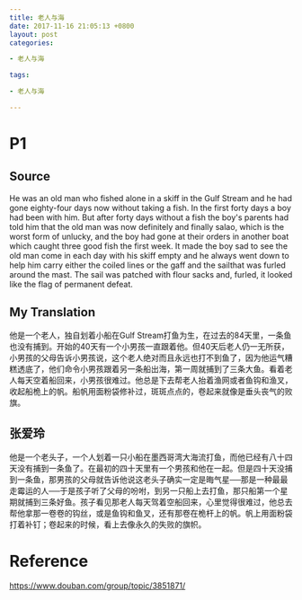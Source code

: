 ```yaml
---
title: 老人与海
date: 2017-11-16 21:05:13 +0800
layout: post
categories:

- 老人与海

tags:

- 老人与海

---
```



# P1

## Source

He was an old man who fished alone in a skiff in the Gulf Stream and he had gone eighty-four days now without taking a fish. In the first forty days a boy had been with him. But after forty days without a fish the boy's parents had told him that the old man was now definitely and finally salao, which is the worst form of unlucky, and the boy had gone at their orders in another boat which caught three good fish the first week. It made the boy sad to see the old man come in each day with his skiff empty and he always went down to help him carry either the coiled lines or the gaff and the sailthat was furled around the mast. The sail was patched with flour sacks and, furled, it looked like the flag of permanent defeat.

## My Translation

他是一个老人，独自划着小船在Gulf Stream打鱼为生，在过去的84天里，一条鱼也没有捕到。开始的40天有一个小男孩一直跟着他。但40天后老人仍一无所获，小男孩的父母告诉小男孩说，这个老人绝对而且永远也打不到鱼了，因为他运气糟糕透底了，他们命令小男孩跟着另一条船出海，第一周就捕到了三条大鱼。看着老人每天空着船回来，小男孩很难过。他总是下去帮老人抬着渔网或者鱼钩和渔叉，收起船桅上的帆。船帆用面粉袋修补过，斑斑点点的，卷起来就像是垂头丧气的败旗。



## 张爱玲

他是一个老头子，一个人划着一只小船在墨西哥湾大海流打鱼，而他已经有八十四天没有捕到一条鱼了。在最初的四十天里有一个男孩和他在一起。但是四十天没捕到一条鱼，那男孩的父母就告诉他说这老头子确实一定是晦气星──那是一种最最走霉运的人──于是孩子听了父母的吩咐，到另一只船上去打鱼，那只船第一个星期就捕到三条好鱼。孩子看见那老人每天驾着空船回来，心里觉得很难过，他总去帮他拿那一卷卷的钩丝，或是鱼钩和鱼叉，还有那卷在桅杆上的帆。帆上用面粉袋打着补钉；卷起来的时候，看上去像永久的失败的旗帜。 



# Reference

https://www.douban.com/group/topic/3851871/